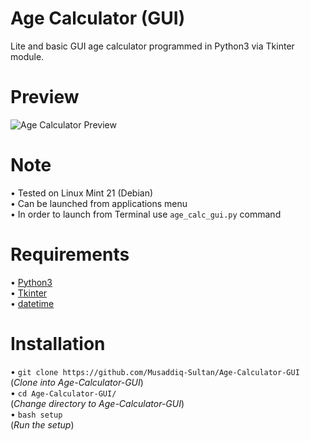 # Age Calculator (GUI)
Lite and basic GUI age calculator programmed in Python3 via Tkinter module.

<h1>Preview</h1>
<img src="https://i.postimg.cc/jdHBZ37S/agecalc.gif" alt="Age Calculator Preview">

<h1>Note</h1>
<p>
• Tested on Linux Mint 21 (Debian)<br>
• Can be launched from applications menu<br>
• In order to launch from Terminal use <code>age_calc_gui.py</code> command
</p>

<h1>Requirements</h1>
<p>
• <a href="https://www.python.org/">Python3</a><br>
• <a href="https://docs.python.org/3/library/tkinter.html">Tkinter</a><br>
• <a href="https://docs.python.org/3/library/datetime.html?highlight=datetime#module-datetime">datetime</a><br>
</p>

<h1>Installation</h1>
<p>
• <code>git clone https://github.com/Musaddiq-Sultan/Age-Calculator-GUI</code><br>(<i>Clone into Age-Calculator-GUI</i>)<br>
• <code>cd Age-Calculator-GUI/</code><br>(<i>Change directory to Age-Calculator-GUI</i>)<br>
• <code>bash setup</code><br>(<i>Run the setup</i>)
</p>
